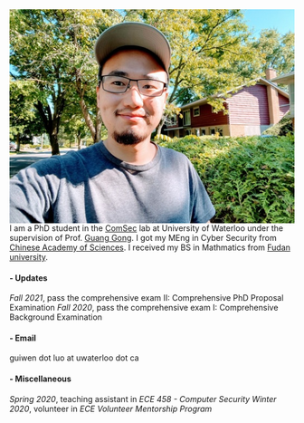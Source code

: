 <img align="right" src="smallguiwen.jpeg">

I am a PhD student in the [ComSec](https://uwaterloo.ca/communications-security-lab/) lab at University of Waterloo under the supervision of Prof. [Guang Gong](https://uwaterloo.ca/scholar/ggong). I got my MEng in Cyber Security from [Chinese Academy of Sciences](https://english.cas.cn/). I received my BS in Mathmatics from [Fudan university](https://www.fudan.edu.cn/en/).

#### - Updates

*Fall 2021*, pass the comprehensive exam II: Comprehensive PhD Proposal Examination
*Fall 2020*, pass the comprehensive exam I: Comprehensive Background Examination

#### - Email

guiwen dot luo at uwaterloo dot ca

#### - Miscellaneous

*Spring 2020*, teaching assistant in *ECE 458 - Computer Security*
*Winter 2020*, volunteer in *ECE Volunteer Mentorship Program*

